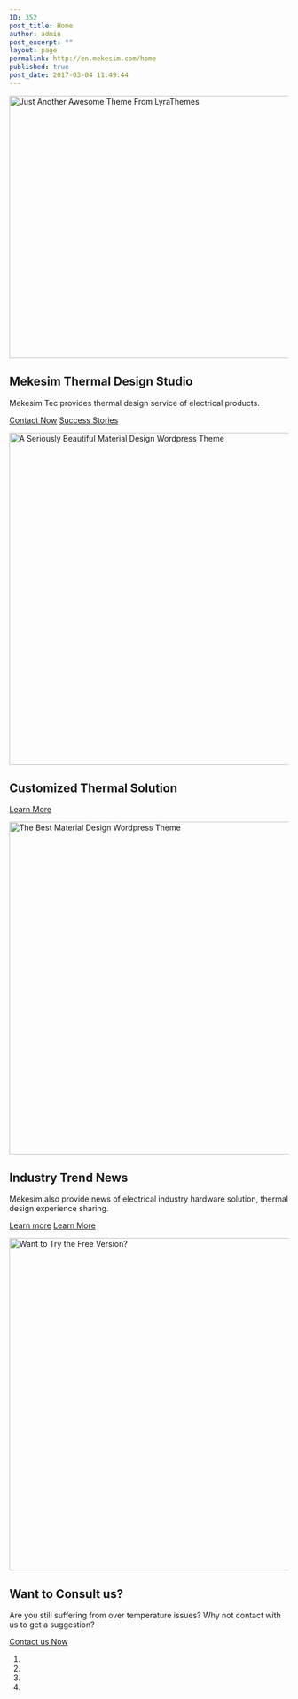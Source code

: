 ```yaml
---
ID: 352
post_title: Home
author: admin
post_excerpt: ""
layout: page
permalink: http://en.mekesim.com/home
published: true
post_date: 2017-03-04 11:49:44
---
```

<section id="frontpage-slider" class="carousel slide" data-ride="carousel" data-interval="7500">
<div class="carousel-inner">
<div class="item">

<img class="carousel-image" src="http://en.mekesim.com/wp-content/uploads/2017/03/slide1.jpg?zoom=1.25&amp;fit=1920%2C600" alt="Just Another Awesome Theme From LyraThemes" width="1519" height="474" />
<div class="carousel-caption">
<div class="container">
<div class="carousel-caption-inner">
<h2 class="carousel-title">Mekesim Thermal Design Studio</h2>
<p class="carousel-description">Mekesim Tec provides thermal design service of electrical products.</p>
<p class="carousel-buttons"><a class="btn btn-blue" href="http://en.mekesim.com/contact">Contact Now</a> <a class="btn btn-blue alt" href="#">Success Stories</a></p>

</div>
</div>
</div>
</div>
<div class="item active">

<img class="carousel-image" src="http://en.mekesim.com/wp-content/uploads/2017/03/slide2.jpg?zoom=1.25&amp;fit=1920%2C600" alt="A Seriously Beautiful Material Design Wordpress Theme" width="1920" height="600" />
<div class="carousel-caption">
<div class="container">
<div class="carousel-caption-inner">
<h2 class="carousel-title">Customized Thermal Solution</h2>
<p class="carousel-description"></p>
<p class="carousel-buttons"><a class="btn btn-blue" href="#">Learn More</a></p>

</div>
</div>
</div>
</div>
<div class="item">

<img class="carousel-image" src="http://en.mekesim.com/wp-content/uploads/2017/03/slide3.jpg?zoom=1.25&amp;fit=1920%2C600" alt="The Best Material Design Wordpress Theme" width="1920" height="600" />
<div class="carousel-caption">
<div class="container">
<div class="carousel-caption-inner">
<h2 class="carousel-title">Industry Trend News</h2>
<p class="carousel-description">Mekesim also provide news of electrical industry hardware solution, thermal design experience sharing.</p>
<p class="carousel-buttons"><a class="btn btn-blue" href="#">Learn more</a> <a class="btn btn-blue alt" href="http://en.mekesim.com/blog">Learn More</a></p>

</div>
</div>
</div>
</div>
<div class="item">

<img class="carousel-image" src="http://en.mekesim.com/wp-content/uploads/2017/03/slide4.jpg?zoom=1.25&amp;fit=1920%2C600" alt="Want to Try the Free Version?" width="1920" height="600" />
<div class="carousel-caption">
<div class="container">
<div class="carousel-caption-inner">
<h2 class="carousel-title">Want to Consult us?</h2>
<p class="carousel-description">Are you still suffering from over temperature issues? Why not contact with us to get a suggestion?</p>
<p class="carousel-buttons"><a class="btn btn-blue" href="#">Contact us Now</a></p>

</div>
</div>
</div>
</div>
</div>
<ol class="carousel-indicators">
                <li data-target="#frontpage-slider" data-slide-to="0" class=""></li>
                <li data-target="#frontpage-slider" data-slide-to="1" class="active"></li>
                <li data-target="#frontpage-slider" data-slide-to="2" class=""></li>
                <li data-target="#frontpage-slider" data-slide-to="3" class=""></li>
            </ol>
</section>